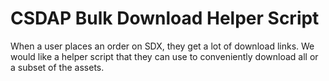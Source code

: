 # CSDAP Bulk Download Helper Script

When a user places an order on SDX, they get a lot of download links. We would like a helper script that they can use to conveniently download all or a subset of the assets.
